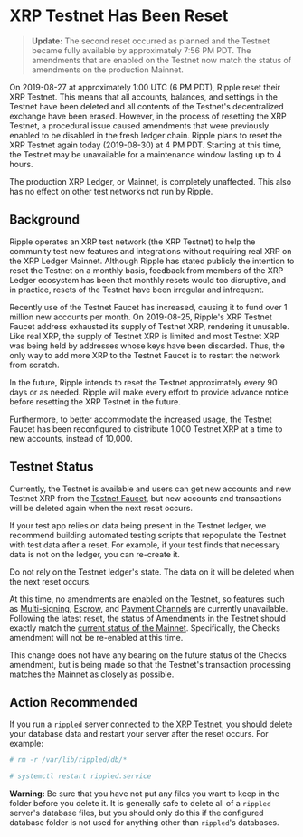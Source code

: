 # XRP Testnet Has Been Reset

> **Update:** The second reset occurred as planned and the Testnet became fully available by approximately 7:56 PM PDT. The amendments that are enabled on the Testnet now match the status of amendments on the production Mainnet.

On 2019-08-27 at approximately 1:00 UTC (6 PM PDT), Ripple reset their XRP Testnet. This means that all accounts, balances, and settings in the Testnet have been deleted and all contents of the Testnet's decentralized exchange have been erased. However, in the process of resetting the XRP Testnet, a procedural issue caused amendments that were previously enabled to be disabled in the fresh ledger chain. Ripple plans to reset the XRP Testnet again today (2019-08-30) at 4 PM PDT. Starting at this time, the Testnet may be unavailable for a maintenance window lasting up to 4 hours.

The production XRP Ledger, or Mainnet, is completely unaffected. This also has no effect on other test networks not run by Ripple.

<!-- BREAK -->

## Background

Ripple operates an XRP test network (the XRP Testnet) to help the community test new features and integrations without requiring real XRP on the XRP Ledger Mainnet. Although Ripple has stated publicly the intention to reset the Testnet on a monthly basis, feedback from members of the XRP Ledger ecosystem has been that monthly resets would too disruptive, and in practice, resets of the Testnet have been irregular and infrequent.

Recently use of the Testnet Faucet has increased, causing it to fund over 1 million new accounts per month. On 2019-08-25, Ripple's XRP Testnet Faucet address exhausted its supply of Testnet XRP, rendering it unusable. Like real XRP, the supply of Testnet XRP is limited and most Testnet XRP was being held by addresses whose keys have been discarded. Thus, the only way to add more XRP to the Testnet Faucet is to restart the network from scratch.

In the future, Ripple intends to reset the Testnet approximately every 90 days or as needed. Ripple will make every effort to provide advance notice before resetting the XRP Testnet in the future.

Furthermore, to better accommodate the increased usage, the Testnet Faucet has been reconfigured to distribute 1,000 Testnet XRP at a time to new accounts, instead of 10,000.


## Testnet Status

Currently, the Testnet is available and users can get new accounts and new Testnet XRP from the [Testnet Faucet](https://xrpl.org/xrp-test-net-faucet.html), but new accounts and transactions will be deleted again when the next reset occurs.

If your test app relies on data being present in the Testnet ledger, we recommend building automated testing scripts that repopulate the Testnet with test data after a reset. For example, if your test finds that necessary data is not on the ledger, you can re-create it.

Do not rely on the Testnet ledger's state. The data on it will be deleted when the next reset occurs.

At this time, no amendments are enabled on the Testnet, so features such as [Multi-signing](https://xrpl.org/multi-signing.html), [Escrow](https://xrpl.org/escrow.html), and [Payment Channels](https://xrpl.org/payment-channels.html) are currently unavailable. Following the latest reset, the status of Amendments in the Testnet should exactly match the [current status of the Mainnet](https://xrpl.org/known-amendments.html). Specifically, the Checks amendment will not be re-enabled at this time.

This change does not have any bearing on the future status of the Checks amendment, but is being made so that the Testnet's transaction processing matches the Mainnet as closely as possible.

## Action Recommended

If you run a `rippled` server [connected to the XRP Testnet](https://xrpl.org/connect-your-rippled-to-the-xrp-test-net.html), you should delete your database data and restart your server after the reset occurs. For example:

```sh
# rm -r /var/lib/rippled/db/*

# systemctl restart rippled.service
```

**Warning:** Be sure that you have not put any files you want to keep in the folder before you delete it. It is generally safe to delete all of a `rippled` server's database files, but you should only do this if the configured database folder is not used for anything other than `rippled`'s databases.
